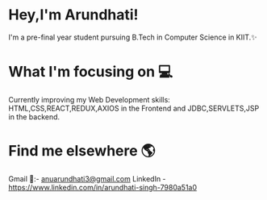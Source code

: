 # Hey,I'm Arundhati!
I'm a pre-final year student pursuing B.Tech in Computer Science in KIIT.✨ 


# What I'm focusing on 💻
Currently improving my Web Development skills: HTML,CSS,REACT,REDUX,AXIOS in the Frontend and JDBC,SERVLETS,JSP in the backend.

# Find me elsewhere 🌎
Gmail 📧:- anuarundhati3@gmail.com
LinkedIn - https://www.linkedin.com/in/arundhati-singh-7980a51a0
